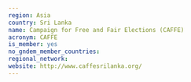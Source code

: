 ```yaml
---
region: Asia
country: Sri Lanka
name: Campaign for Free and Fair Elections (CAFFE)
acronym: CAFFE
is_member: yes
no_gndem_member_countries: 
regional_network: 
website: http://www.caffesrilanka.org/
---
```


